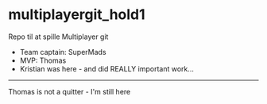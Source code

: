 # multiplayergit_hold1
Repo til at spille Multiplayer git


* Team captain: SuperMads
* MVP: Thomas
* Kristian was here - and did REALLY important work...

---


Thomas is not a quitter - I'm still here
